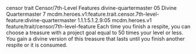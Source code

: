 <ability>
  <metadata>
    <class>censor</class>
    <feature_type>trait</feature_type>
    <file_dpath>Censor/7th-Level Features</file_dpath>
    <item_id>divine-quartermaster</item_id>
    <item_index>05</item_index>
    <item_name>Divine Quartermaster</item_name>
    <level>7</level>
    <scc>mcdm.heroes.v1:feature.trait.censor.7th-level-feature:divine-quartermaster</scc>
    <scdc>1.1.1:5.1.2.9:05</scdc>
    <source>mcdm.heroes.v1</source>
    <type>feature/trait/censor/7th-level-feature</type>
  </metadata>
  <effects>
    <effect type="mundane">Each time you finish a respite, you can choose a treasure with a project goal equal to 50 times your level or less. You gain a divine version of this treasure that lasts until you finish another respite or it is consumed.</effect>
  </effects>
</ability>
